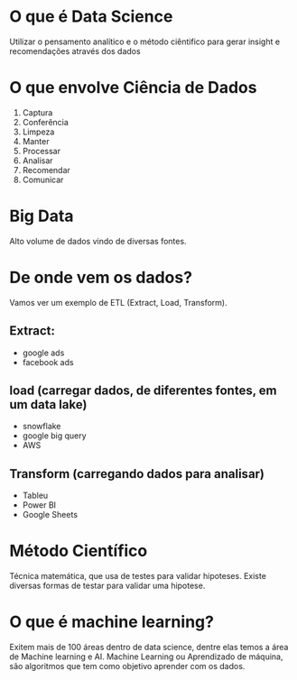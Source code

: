 # O que é Data Science 
Utilizar o pensamento analítico e o método ciêntifico para gerar insight e recomendações através dos dados

# O que envolve Ciência de Dados
1. Captura 
2. Conferência
3. Limpeza
4. Manter
5. Processar
6. Analisar
7. Recomendar
8. Comunicar

# Big Data
Alto volume de dados vindo de diversas fontes.

# De onde vem os dados?
Vamos ver um exemplo de ETL (Extract, Load, Transform).

## Extract:
- google ads
- facebook ads

## load (carregar dados, de diferentes fontes, em um data lake)
- snowflake
- google big query
- AWS

## Transform (carregando dados para analisar)
- Tableu
- Power BI
- Google Sheets

# Método Científico
Técnica matemática, que usa de testes para validar hipoteses. 
Existe diversas formas de testar para validar uma hipotese.

# O que é machine learning?
Exitem mais de 100 áreas dentro de data science, dentre elas temos a área de Machine learning e AI.
Machine Learning ou Aprendizado de máquina, são algoritmos que tem como objetivo aprender com os dados.

